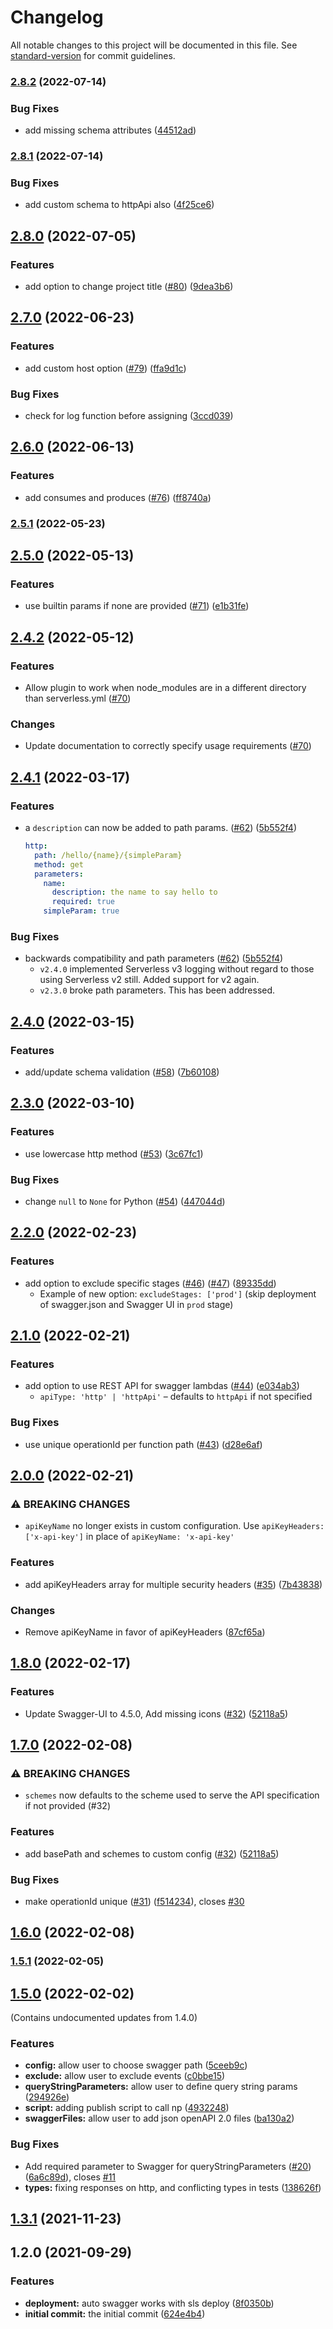 # Changelog

All notable changes to this project will be documented in this file. See [standard-version](https://github.com/conventional-changelog/standard-version) for commit guidelines.

### [2.8.2](https://github.com/SamWSoftware/serverless-auto-swagger/compare/v2.8.1...v2.8.2) (2022-07-14)

### Bug Fixes

- add missing schema attributes ([44512ad](https://github.com/SamWSoftware/serverless-auto-swagger/commit/44512ad2d65d72709e309689b966e663700d2326))

### [2.8.1](https://github.com/SamWSoftware/serverless-auto-swagger/compare/v2.8.0...v2.8.1) (2022-07-14)

### Bug Fixes

- add custom schema to httpApi also ([4f25ce6](https://github.com/SamWSoftware/serverless-auto-swagger/commit/4f25ce67d48a36638e8841b1f24820923980541c))

## [2.8.0](https://github.com/SamWSoftware/serverless-auto-swagger/compare/v2.7.0...v2.8.0) (2022-07-05)

### Features

- add option to change project title ([#80](https://github.com/SamWSoftware/serverless-auto-swagger/issues/80)) ([9dea3b6](https://github.com/SamWSoftware/serverless-auto-swagger/commit/9dea3b663e2145e3d349873ccc5e33f05d820e14))

## [2.7.0](https://github.com/SamWSoftware/serverless-auto-swagger/compare/v2.6.0...v2.7.0) (2022-06-23)

### Features

- add custom host option ([#79](https://github.com/SamWSoftware/serverless-auto-swagger/issues/79)) ([ffa9d1c](https://github.com/SamWSoftware/serverless-auto-swagger/commit/ffa9d1cdcfd6580b3d05d296313154a8e64fd316))

### Bug Fixes

- check for log function before assigning ([3ccd039](https://github.com/SamWSoftware/serverless-auto-swagger/commit/3ccd0394bca8f7e89dbcdc86db1241c7c3f529e3))

## [2.6.0](https://github.com/SamWSoftware/serverless-auto-swagger/compare/v2.5.1...v2.6.0) (2022-06-13)

### Features

- add consumes and produces ([#76](https://github.com/SamWSoftware/serverless-auto-swagger/issues/76)) ([ff8740a](https://github.com/SamWSoftware/serverless-auto-swagger/commit/ff8740a30291a73a82abf1cb65af1975ce1917cf))

### [2.5.1](https://github.com/SamWSoftware/serverless-auto-swagger/compare/v2.5.0...v2.5.1) (2022-05-23)

## [2.5.0](https://github.com/SamWSoftware/serverless-auto-swagger/compare/v2.4.2...v2.5.0) (2022-05-13)

### Features

- use builtin params if none are provided ([#71](https://github.com/SamWSoftware/serverless-auto-swagger/issues/71)) ([e1b31fe](https://github.com/SamWSoftware/serverless-auto-swagger/commit/e1b31fe9519b6b669437707ecfafcf0260beacf8))

## [2.4.2](https://github.com/SamWSoftware/serverless-auto-swagger/compare/v2.4.1...v2.4.2) (2022-05-12)

### Features

- Allow plugin to work when node_modules are in a different directory than serverless.yml ([#70](https://github.com/SamWSoftware/serverless-auto-swagger/pull/70))

### Changes

- Update documentation to correctly specify usage requirements ([#70](https://github.com/SamWSoftware/serverless-auto-swagger/pull/70))

## [2.4.1](https://github.com/SamWSoftware/serverless-auto-swagger/compare/v2.4.0...v2.4.1) (2022-03-17)

### Features

- a `description` can now be added to path params. ([#62](https://github.com/SamWSoftware/serverless-auto-swagger/issues/62)) ([5b552f4](https://github.com/SamWSoftware/serverless-auto-swagger/commit/5b552f4518d632c627fed53390501b9cb0503b4e))
  ```yaml
  http:
    path: /hello/{name}/{simpleParam}
    method: get
    parameters:
      name:
        description: the name to say hello to
        required: true
      simpleParam: true
  ```

### Bug Fixes

- backwards compatibility and path parameters ([#62](https://github.com/SamWSoftware/serverless-auto-swagger/issues/62)) ([5b552f4](https://github.com/SamWSoftware/serverless-auto-swagger/commit/5b552f4518d632c627fed53390501b9cb0503b4e))
  - `v2.4.0` implemented Serverless v3 logging without regard to those using Serverless v2 still. Added support for v2 again.
  - `v2.3.0` broke path parameters. This has been addressed.

## [2.4.0](https://github.com/SamWSoftware/serverless-auto-swagger/compare/v2.3.0...v2.4.0) (2022-03-15)

### Features

- add/update schema validation ([#58](https://github.com/SamWSoftware/serverless-auto-swagger/issues/58)) ([7b60108](https://github.com/SamWSoftware/serverless-auto-swagger/commit/7b601089f85bd13868da7e72cb8bfa777fc7d2d8))

## [2.3.0](https://github.com/SamWSoftware/serverless-auto-swagger/compare/v2.2.0...v2.3.0) (2022-03-10)

### Features

- use lowercase http method ([#53](https://github.com/SamWSoftware/serverless-auto-swagger/issues/53)) ([3c67fc1](https://github.com/SamWSoftware/serverless-auto-swagger/commit/3c67fc15e22fd5c4a0dd574b0596dae9ade5f94b))

### Bug Fixes

- change `null` to `None` for Python ([#54](https://github.com/SamWSoftware/serverless-auto-swagger/issues/54)) ([447044d](https://github.com/SamWSoftware/serverless-auto-swagger/commit/447044deb57da1477c22a84e968e27e145711816))

## [2.2.0](https://github.com/SamWSoftware/serverless-auto-swagger/compare/v2.1.0...v2.2.0) (2022-02-23)

### Features

- add option to exclude specific stages ([#46](https://github.com/SamWSoftware/serverless-auto-swagger/issues/46)) ([#47](https://github.com/SamWSoftware/serverless-auto-swagger/issues/47)) ([89335dd](https://github.com/SamWSoftware/serverless-auto-swagger/commit/89335ddde741bf4b9f244d6f2c03d47f7a065800))
  - Example of new option: `excludeStages: ['prod']` (skip deployment of swagger.json and Swagger UI in `prod` stage)

## [2.1.0](https://github.com/SamWSoftware/serverless-auto-swagger/compare/v2.0.0...v2.1.0) (2022-02-21)

### Features

- add option to use REST API for swagger lambdas ([#44](https://github.com/SamWSoftware/serverless-auto-swagger/issues/44)) ([e034ab3](https://github.com/SamWSoftware/serverless-auto-swagger/commit/e034ab39dc973bed8a47731dcb58e560dc9fe404))
  - `apiType: 'http' | 'httpApi'` – defaults to `httpApi` if not specified

### Bug Fixes

- use unique operationId per function path ([#43](https://github.com/SamWSoftware/serverless-auto-swagger/issues/43)) ([d28e6af](https://github.com/SamWSoftware/serverless-auto-swagger/commit/d28e6afc4cf16048c4ba91939ce300e6d89dbff5))

## [2.0.0](https://github.com/SamWSoftware/serverless-auto-swagger/compare/v1.8.0...v2.0.0) (2022-02-21)

### ⚠ BREAKING CHANGES

- `apiKeyName` no longer exists in custom configuration. Use `apiKeyHeaders: ['x-api-key']` in place of `apiKeyName: 'x-api-key'`

### Features

- add apiKeyHeaders array for multiple security headers ([#35](https://github.com/SamWSoftware/serverless-auto-swagger/issues/35)) ([7b43838](https://github.com/SamWSoftware/serverless-auto-swagger/commit/7b438388a72f6352ebbc0472f23f2d73c4452229))

### Changes

- Remove apiKeyName in favor of apiKeyHeaders ([87cf65a](https://github.com/SamWSoftware/serverless-auto-swagger/commit/87cf65a96a854f289c1d6ef0725a98d7be8333cf))

## [1.8.0](https://github.com/SamWSoftware/serverless-auto-swagger/compare/v1.7.0...v1.8.0) (2022-02-17)

### Features

- Update Swagger-UI to 4.5.0, Add missing icons ([#32](https://github.com/SamWSoftware/serverless-auto-swagger/issues/34)) ([52118a5](https://github.com/SamWSoftware/serverless-auto-swagger/commit/2f808c7926fcbf36c5d4e290a085a2c259c1716b))

## [1.7.0](https://github.com/SamWSoftware/serverless-auto-swagger/compare/v1.6.0...v1.7.0) (2022-02-08)

### ⚠ BREAKING CHANGES

- `schemes` now defaults to the scheme used to serve the API specification if not provided (#32)

### Features

- add basePath and schemes to custom config ([#32](https://github.com/SamWSoftware/serverless-auto-swagger/issues/32)) ([52118a5](https://github.com/SamWSoftware/serverless-auto-swagger/commit/52118a58c50f58a4ecdeb597c5a470c3abd1af3a))

### Bug Fixes

- make operationId unique ([#31](https://github.com/SamWSoftware/serverless-auto-swagger/issues/31)) ([f514234](https://github.com/SamWSoftware/serverless-auto-swagger/commit/f51423475a186bcee9e072a223f02e31b3b4b54e)), closes [#30](https://github.com/SamWSoftware/serverless-auto-swagger/issues/30)

## [1.6.0](https://github.com/SamWSoftware/serverless-auto-swagger/compare/v1.5.0...v1.6.0) (2022-02-08)

### [1.5.1](https://github.com/SamWSoftware/serverless-auto-swagger/compare/v1.5.0...v1.5.1) (2022-02-05)

## [1.5.0](https://github.com/SamWSoftware/serverless-auto-swagger/compare/v1.2.1...v1.5.0) (2022-02-02)

(Contains undocumented updates from 1.4.0)

### Features

- **config:** allow user to choose swagger path ([5ceeb9c](https://github.com/SamWSoftware/serverless-auto-swagger/commit/5ceeb9ced707a7c807fd3728e3e7295602e80381))
- **exclude:** allow user to exclude events ([c0bbe15](https://github.com/SamWSoftware/serverless-auto-swagger/commit/c0bbe15ab6dd962fe2851bf27d2fe33a1899a182))
- **queryStringParameters:** allow user to define query string params ([294926e](https://github.com/SamWSoftware/serverless-auto-swagger/commit/294926ec5d18b253ff42ae47a1b1ab229d738d9e))
- **script:** adding publish script to call np ([4932248](https://github.com/SamWSoftware/serverless-auto-swagger/commit/49322489d27d1db0cc1dd53a34824d2c59112620))
- **swaggerFiles:** allow user to add json openAPI 2.0 files ([ba130a2](https://github.com/SamWSoftware/serverless-auto-swagger/commit/ba130a2d733a97d8069761ae36db455c172817ce))

### Bug Fixes

- Add required parameter to Swagger for queryStringParameters ([#20](https://github.com/SamWSoftware/serverless-auto-swagger/issues/20)) ([6a6c89d](https://github.com/SamWSoftware/serverless-auto-swagger/commit/6a6c89dfe2fceafb271cd0423fd29a8877b85e5a)), closes [#11](https://github.com/SamWSoftware/serverless-auto-swagger/issues/11)
- **types:** fixing responses on http, and conflicting types in tests ([138626f](https://github.com/SamWSoftware/serverless-auto-swagger/commit/138626fa2c6c320d30fd1064790ff981417b4ede))

## [1.3.1](https://github.com/SamWSoftware/serverless-auto-swagger/compare/v1.3.0...v1.3.1) (2021-11-23)

## 1.2.0 (2021-09-29)

### Features

- **deployment:** auto swagger works with sls deploy ([8f0350b](https://github.com/SamWSoftware/serverless-auto-swagger/commit/8f0350b69ec3bb77be4a1c609bf5a71f8281a866))
- **initial commit:** the initial commit ([624e4b4](https://github.com/SamWSoftware/serverless-auto-swagger/commit/624e4b4cf1dbb9768ed720dcbc04040e0b93a97c))
